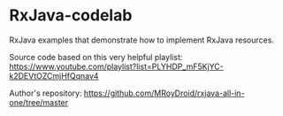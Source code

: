 # RxJava-codelab

RxJava examples that demonstrate how to implement RxJava resources.

Source code based on this very helpful playlist: https://www.youtube.com/playlist?list=PLYHDP_mF5KjYC-k2DEVtOZCmjHfQqnav4

Author's repository: https://github.com/MRoyDroid/rxjava-all-in-one/tree/master
